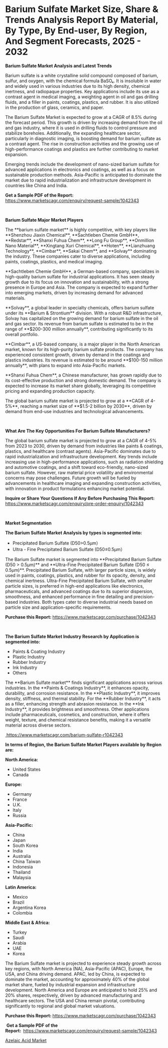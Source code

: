 <p><h1>Barium Sulfate Market Size, Share & Trends Analysis Report By Material, By Type, By End-user, By Region, And Segment Forecasts, 2025 - 2032</h1></p><p><strong>Barium Sulfate Market Analysis and Latest Trends</strong></p>
<p><p>Barium sulfate is a white crystalline solid compound composed of barium, sulfur, and oxygen, with the chemical formula BaSO₄. It is insoluble in water and widely used in various industries due to its high density, chemical inertness, and radiopaque properties. Key applications include its use as a contrast agent in medical imaging, a weighting agent in oil and gas drilling fluids, and a filler in paints, coatings, plastics, and rubber. It is also utilized in the production of glass, ceramics, and paper.</p><p>The Barium Sulfate Market is expected to grow at a CAGR of 8.5% during the forecast period. This growth is driven by increasing demand from the oil and gas industry, where it is used in drilling fluids to control pressure and stabilize boreholes. Additionally, the expanding healthcare sector, particularly in diagnostic imaging, is boosting demand for barium sulfate as a contrast agent. The rise in construction activities and the growing use of high-performance coatings and plastics are further contributing to market expansion.</p><p>Emerging trends include the development of nano-sized barium sulfate for advanced applications in electronics and coatings, as well as a focus on sustainable production methods. Asia-Pacific is anticipated to dominate the market due to rapid industrialization and infrastructure development in countries like China and India.</p></p>
<p><strong>Get a Sample PDF of the Report:&nbsp;</strong> <a href="https://www.marketscagr.com/enquiry/request-sample/1042343?utm_campaign=1999&utm_medium=2&utm_source=Github&utm_content=ia&utm_term=24012025&utm_id=barium-sulfate">https://www.marketscagr.com/enquiry/request-sample/1042343</a></p>
<p>&nbsp;</p>
<p><strong>Barium Sulfate Major Market Players</strong></p>
<p><p>The **barium sulfate market** is highly competitive, with key players like **Shenzhou Jiaxin Chemical**, **Sachtleben Chemie GmbH**, **Redstar**, **Shanxi Fuhua Chem**, **Long Fu Group**, **Onmillion Nano Material**, **Xingtang Xuri Chemical**, **Hoten**, **Lianzhuang Technology**, **Cimbar**, **Sakai Chem**, and **Solvay** dominating the industry. These companies cater to diverse applications, including paints, coatings, plastics, and medical imaging.</p><p>**Sachtleben Chemie GmbH**, a German-based company, specializes in high-quality barium sulfate for industrial applications. It has seen steady growth due to its focus on innovation and sustainability, with a strong presence in Europe and Asia. The company is expected to expand further into emerging markets, driven by increasing demand for advanced materials.</p><p>**Solvay**, a global leader in specialty chemicals, offers barium sulfate under its **Barium & Strontium** division. With a robust R&D infrastructure, Solvay has capitalized on the growing demand for barium sulfate in the oil and gas sector. Its revenue from barium sulfate is estimated to be in the range of **$200-300 million annually**, contributing significantly to its overall portfolio.</p><p>**Cimbar**, a US-based company, is a major player in the North American market, known for its high-purity barium sulfate products. The company has experienced consistent growth, driven by demand in the coatings and plastics industries. Its revenue is estimated to be around **$100-150 million annually**, with plans to expand into Asia-Pacific markets.</p><p>**Shanxi Fuhua Chem**, a Chinese manufacturer, has grown rapidly due to its cost-effective production and strong domestic demand. The company is expected to increase its market share globally, leveraging its competitive pricing and expanding production capacity.</p><p>The global barium sulfate market is projected to grow at a **CAGR of 4-5%**, reaching a market size of **$1.5-2 billion by 2030**, driven by demand from end-use industries and technological advancements.</p></p>
<p>&nbsp;</p>
<p><strong>What Are The Key Opportunities For Barium Sulfate Manufacturers?</strong></p>
<p><p>The global barium sulfate market is projected to grow at a CAGR of 4-5% from 2023 to 2030, driven by demand from industries like paints & coatings, plastics, and healthcare (contrast agents). Asia-Pacific dominates due to rapid industrialization and infrastructure development. Key trends include increasing use in high-performance applications, such as radiation shielding and automotive coatings, and a shift toward eco-friendly, nano-sized barium sulfate. However, raw material price volatility and environmental concerns may pose challenges. Future growth will be fueled by advancements in healthcare imaging and expanding construction activities, with innovation in product formulations enhancing market potential.</p></p>
<p><strong>Inquire or Share Your Questions If Any Before Purchasing This Report:</strong> <a href="https://www.marketscagr.com/enquiry/pre-order-enquiry/1042343?utm_campaign=1999&utm_medium=2&utm_source=Github&utm_content=ia&utm_term=24012025&utm_id=barium-sulfate">https://www.marketscagr.com/enquiry/pre-order-enquiry/1042343</a></p>
<p>&nbsp;</p>
<p><strong>Market Segmentation</strong></p>
<p><strong>The Barium Sulfate Market Analysis by types is segmented into:</strong></p>
<p><ul><li>Precipitated Barium Sulfate (D50>0.5μm）</li><li>Ultra - Fine Precipitated Barium Sulfate (D50≤0.5μm）</li></ul></p>
<p><p>The Barium Sulfate market is segmented into **Precipitated Barium Sulfate (D50 > 0.5μm)** and **Ultra-Fine Precipitated Barium Sulfate (D50 ≤ 0.5μm)**. Precipitated Barium Sulfate, with larger particle sizes, is widely used in paints, coatings, plastics, and rubber for its opacity, density, and chemical inertness. Ultra-Fine Precipitated Barium Sulfate, with smaller particle sizes, is preferred in high-end applications like electronics, pharmaceuticals, and advanced coatings due to its superior dispersion, smoothness, and enhanced performance in fine detailing and precision-based industries. Both types cater to diverse industrial needs based on particle size and application-specific requirements.</p></p>
<p><strong>Purchase this Report:&nbsp;</strong><a href="https://www.marketscagr.com/purchase/1042343?utm_campaign=1999&utm_medium=2&utm_source=Github&utm_content=ia&utm_term=24012025&utm_id=barium-sulfate">https://www.marketscagr.com/purchase/1042343</a></p>
<p>&nbsp;</p>
<p><strong>The Barium Sulfate Market Industry Research by Application is segmented into:</strong></p>
<p><ul><li>Paints & Coating Industry</li><li>Plastic Industry</li><li>Rubber Industry</li><li>Ink Industry</li><li>Others</li></ul></p>
<p><p>The **Barium Sulfate market** finds significant applications across various industries. In the **Paints & Coatings Industry**, it enhances opacity, durability, and corrosion resistance. In the **Plastic Industry**, it improves density, stiffness, and thermal stability. For the **Rubber Industry**, it acts as a filler, enhancing strength and abrasion resistance. In the **Ink Industry**, it provides brightness and smoothness. Other applications include pharmaceuticals, cosmetics, and construction, where it offers weight, texture, and chemical resistance benefits, making it a versatile material across diverse sectors.</p></p>
<p><a href="https://www.marketscagr.com/barium-sulfate-r1042343?utm_campaign=1999&utm_medium=2&utm_source=Github&utm_content=ia&utm_term=24012025&utm_id=barium-sulfate">&nbsp;https://www.marketscagr.com/barium-sulfate-r1042343</a></p>
<p><strong>In terms of Region, the Barium Sulfate Market Players available by Region are:</strong></p>
<p>
    <p> <strong> North America: </strong>
        <ul>
            <li>United States</li>
            <li>Canada</li>
        </ul>
        </p> 
    <p> <strong> Europe: </strong>
        <ul>
            <li>Germany</li>
            <li>France</li>
            <li>U.K.</li>
            <li>Italy</li>
            <li>Russia</li>
        </ul>
        </p> 
    <p> <strong> Asia-Pacific: </strong>
        <ul>
            <li>China</li>
            <li>Japan</li>
            <li>South Korea</li>
            <li>India</li>
            <li>Australia</li>
            <li>China Taiwan</li>
            <li>Indonesia</li>
            <li>Thailand</li>
            <li>Malaysia</li>
        </ul>
        </p> 
    <p> <strong> Latin America: </strong>
        <ul>
            <li>Mexico</li>
            <li>Brazil</li>
            <li>Argentina Korea</li>
            <li>Colombia</li>
        </ul>
        </p> 
    <p> <strong> Middle East & Africa: </strong>
        <ul>
            <li>Turkey</li>
            <li>Saudi</li>
            <li>Arabia</li>
            <li>UAE</li>
            <li>Korea</li>
        </ul>
    </p>
    </p>
<p><p>The Barium Sulfate market is projected to experience steady growth across key regions, with North America (NA), Asia-Pacific (APAC), Europe, the USA, and China driving demand. APAC, led by China, is expected to dominate the market, accounting for approximately 40% of the global market share, fueled by industrial expansion and infrastructure development. North America and Europe are anticipated to hold 25% and 20% shares, respectively, driven by advanced manufacturing and healthcare sectors. The USA and China remain pivotal, contributing significantly to regional and global market valuations.</p></p>
<p><strong>Purchase this Report: </strong><a href="https://www.marketscagr.com/purchase/1042343?utm_campaign=1999&utm_medium=2&utm_source=Github&utm_content=ia&utm_term=24012025&utm_id=barium-sulfate">https://www.marketscagr.com/purchase/1042343</a></p>
<p>&nbsp;<strong>Get a Sample PDF of the Report:&nbsp;&nbsp;</strong><a href="https://www.marketscagr.com/enquiry/request-sample/1042343?utm_campaign=1999&utm_medium=2&utm_source=Github&utm_content=ia&utm_term=24012025&utm_id=barium-sulfate">https://www.marketscagr.com/enquiry/request-sample/1042343</a></p>
<p><strong></strong></p>
<p><p><a href="https://github.com/pizolina/Market-Research-Report-List-6/blob/main/azelaic-acid-market.md?utm_campaign=1999&utm_medium=2&utm_source=Github&utm_content=ia&utm_term=24012025&utm_id=barium-sulfate">Azelaic Acid Market</a></p></p>